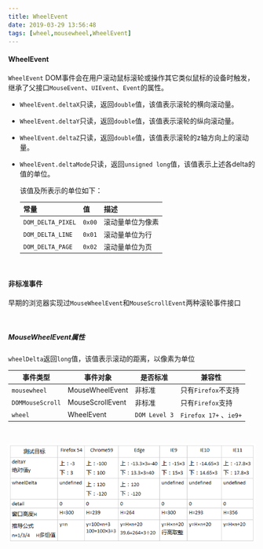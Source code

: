 ```yaml
---
title: WheelEvent
date: 2019-03-29 13:56:48
tags: [wheel,mousewheel,WheelEvent]
---
```


#### WheelEvent

`WheelEvent` DOM事件会在用户滚动鼠标滚轮或操作其它类似鼠标的设备时触发，继承了父接口`MouseEvent`、`UIEvent`、`Event`的属性。

- `WheelEvent.deltaX`只读，返回`double`值，该值表示滚轮的横向滚动量。

- `WheelEvent.deltaY`只读，返回`double`值，该值表示滚轮的纵向滚动量。

- `WheelEvent.deltaZ`只读，返回`double`值，该值表示滚轮的z轴方向上的滚动量。

- `WheelEvent.deltaMode`只读，返回`unsigned long`值，该值表示上述各delta的值的单位。

  该值及所表示的单位如下：

  | 常量              | 值     | 描述             |
  | :---------------- | ------ | ---------------- |
  | `DOM_DELTA_PIXEL` | `0x00` | 滚动量单位为像素 |
  | `DOM_DELTA_LINE`  | `0x01` | 滚动量单位为行   |
  | `DOM_DELTA_PAGE`  | `0x02` | 滚动量单位为页   |

<!--more-->

<br/>



#### 非标准事件

早期的浏览器实现过`MouseWheelEvent`和`MouseScrollEvent`两种滚轮事件接口

<br/>



##### MouseWheelEvent属性

`wheelDelta`返回`long`值，该值表示滚动的距离，以像素为单位

| 事件类型         | 事件对象         | 是否标准      | 兼容性                 |
| ---------------- | ---------------- | ------------- | ---------------------- |
| `mousewheel`     | MouseWheelEvent  | 非标准        | 只有`Firefox`不支持    |
| `DOMMouseScroll` | MouseScrollEvent | 非标准        | 只有`Firefox`支持      |
| `wheel`          | WheelEvent       | `DOM Level 3` | `Firefox 17+` 、`ie9+` |

<br/>



![](WheelEvent\1.png)

<br/>

